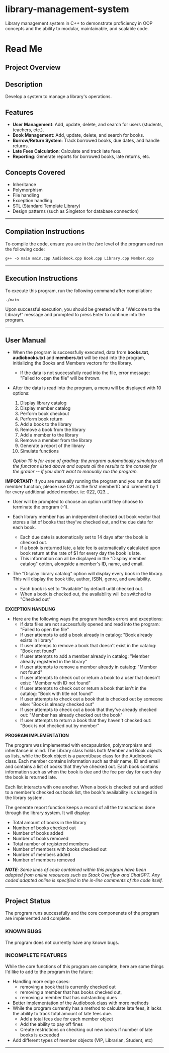 # library-management-system
Library management system in C++ to demonstrate proficiency in OOP concepts and the ability to modular, maintainable, and scalable code. 

# **Read Me**

## Project Overview

## Description
Develop a system to manage a library's operations.

## Features
- **User Management**: Add, update, delete, and search for users (students, teachers, etc.).
- **Book Management**: Add, update, delete, and search for books.
- **Borrow/Return System**: Track borrowed books, due dates, and handle returns.
- **Late Fees Calculation**: Calculate and track late fees.
- **Reporting**: Generate reports for borrowed books, late returns, etc.

## Concepts Covered
- Inheritance
- Polymorphism
- File handling
- Exception handling
- STL (Standard Template Library)
- Design patterns (such as Singleton for database connection)

*******************************************************
## **Compilation Instructions**

To compile the code, ensure you are in the /src level of the program and run the following code:

    g++ -o main main.cpp Audiobook.cpp Book.cpp Library.cpp Member.cpp

*******************************************************
## **Execution Instructions**

To execute this program, run the following command after compilation:

    ./main

Upon successful execution, you should be greeted with a "Welcome to the Library!" message and prompted to press Enter to continue into the program.
*******************************************************
## **User Manual**

- When the program is successfully executed, data from **books.txt**, **audiobooks.txt** and **members.txt** will be read into the program, initializing the Books and Members vectors for the library. 
  - If the data is not successfully read into the file, error message: "Failed to open the file" will be thrown.

- After the data is read into the program, a menu will be displayed with 10 options: 
   1) Display library catalog
   2) Display member catalog
   3) Perform book checkout
   4) Perform book return
   5) Add a book to the library
   6) Remove a book from the library
   7) Add a member to the library
   8) Remove a member from the library 
   9) Generate a report of the library
   10) Simulate functions
    
     *Option 10 is for ease of grading: the program automatically simulates all the functons listed above and ouputs all the results to the console for the grader -- if you don't want to manually run the program.*

 **IMPORTANT:** If you are manually running the program and you run the add member function, please use 021 as the first memberID and icrement by 1 for every additional added member. ie: 022, 023...

- User will be prompted to choose an option until they choose to terminate the program (-1).

- Each library member has an independent checked out book vector that stores a list of books that they've checked out, and the due date for each book. 
  - Each due date is automatically set to 14 days after the book is checked out. 
  - If a book is returned late, a late fee is automatically calculated upon book return at the rate of $1 for every day the book is late. 
  - This information can all be displayed in the "Display member catalog" option, alongside a member's ID, name, and email.
- The "Display library catalog" option will display every book in the library. This will display the book title, author, ISBN, genre, and availability. 
  - Each book is set to "Available" by default until checked out. 
  - When a book is checked out, the availability will be switched to "Checked out"

**EXCEPTION HANDLING**
- Here are the following ways the program handles errors and exceptions: 
  - If data files are not successfully opened and read into the program: "Failed to open the file"
  - If user attempts to add a book already in catalog: "Book already exists in library"
  - If user attemps to remove a book that doesn't exist in the catalog: "Book not found"
  - If user attempts to add a member already in catalog: "Member already registered in the library"
  - If user attempts to remove a member already in catalog: "Member not found"
  - If user attempts to check out or return a book to a user that doesn't exist: "Member with ID not found"
  - If user attempts to check out or return a book that isn't in the catalog: "Book with title not found"
  - If user attempts to check out a book that is checked out by someone else: "Book is already checked out"
  - If user attempts to check out a book that they've already checked out: "Member has already checked out the book"
  - If user attempts to return a book that they haven't checked out: "Book is not checked out by member"

**PROGRAM IMPLEMENTATION**

The program was implemented with encapsulation, polymorphism and inheritance in mind. The Library class holds both Member and Book objects as lists, while the Book object is a parent/base class for the Audiobook class. Each member contains information such as their name, ID and email and contains a list of books that they've checked out. Each book contains information such as when the book is due and the fee per day for each day the book is returned late. 

Each list interacts with one another. When a book is checked out and added to a member's checked out book list, the book's availability is changed in the library system. 

The generate report function keeps a record of all the transactions done through the library system. It will display:
  - Total amount of books in the library
  - Number of books checked out
  - Number of books added
  - Number of books removed
  - Total number of registered members
  - Number of members with books checked out
  - Number of members added
  - Number of members removed

***NOTE**: Some lines of code contained within this program have been adapted from online resources such as Stack Overflow and ChatGPT. Any coded adapted online is specified in the in-line comments of the code itself.*

*******************************************************
## **Project Status**

   The program runs successfully and the core componenets of the program are implemented and complete. 

### KNOWN BUGS ###

The program does not currently have any known bugs. 

### INCOMPLETE FEATURES ###

While the core functions of this program are complete, here are some things I'd like to add to the program in the future: 
- Handling more edge cases: 
  - removing a book that is currently checked out
  - removing a member that has books checked out, 
  - removing a member that has outstanding dues 
- Better implementation of the Audiobook class with more methods 
- While the program currently has a method to calculate late fees, it lacks the ability to track total amount of late fees due.
  - Add a total fees due for each member object 
  - Add the ability to pay off fines 
  - Create restrictions on checking out new books if number of late books is exceeded
- Add different types of member objects (VIP, Librarian, Student, etc)


*******************************************************
